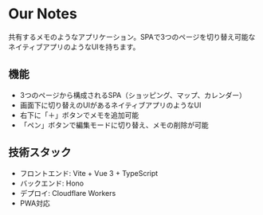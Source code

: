 # Our Notes

共有するメモのようなアプリケーション。SPAで3つのページを切り替え可能なネイティブアプリのようなUIを持ちます。

## 機能

- 3つのページから構成されるSPA（ショッピング、マップ、カレンダー）
- 画面下に切り替えのUIがあるネイティブアプリのようなUI
- 右下に「＋」ボタンでメモを追加可能
- 「ペン」ボタンで編集モードに切り替え、メモの削除が可能

## 技術スタック

- フロントエンド: Vite + Vue 3 + TypeScript
- バックエンド: Hono
- デプロイ: Cloudflare Workers
- PWA対応

